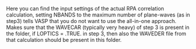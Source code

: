 Here you can find the input settings of the actual RPA correlation calculation, setting NBANDS to the maximum number of plane-waves (as in step3) tells VASP that you do not want to use the all-in-one approach.
Makes sure that the WAVECAR (typically very heavy) of step 3 is present in the folder, if LOPTICS = .TRUE.  in step 3, then also the WAVEDER file from that calculation should be present in this folder.
